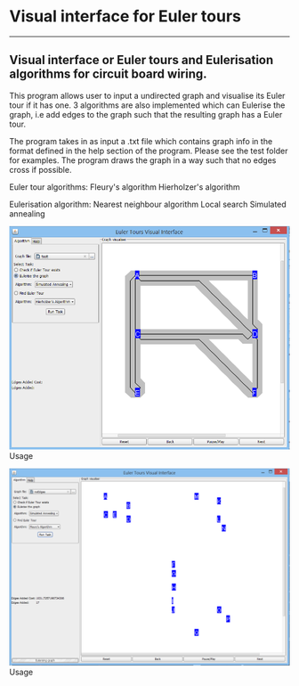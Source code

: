 Visual interface for Euler tours
=========
----------------------------------------------------------------------------------
Visual interface or Euler tours and Eulerisation algorithms for circuit board wiring.
--------------

This program allows user to input a undirected graph and visualise its
Euler tour if it has one. 3 algorithms are also implemented which can Eulerise the graph,
i.e add edges to the graph such that the resulting graph has a Euler tour.

The program takes in as input a .txt file which contains graph info in the
format defined in the help section of the program. Please see the test folder for examples.
The program draws the graph in a way such that no edges cross if possible.

Euler tour algorithms:
Fleury's algorithm
Hierholzer's algorithm

Eulerisation algorithm:
Nearest neighbour algorithm
Local search
Simulated annealing

![Error loading image](https://raw.githubusercontent.com/Jayen//Visual_interface_for_Euler_tours/master/screenshots/screenshot.png)
Usage

![Error loading image](https://raw.githubusercontent.com/Jayen//Visual_interface_for_Euler_tours/master/screenshots/screenshot2.png)
Usage
